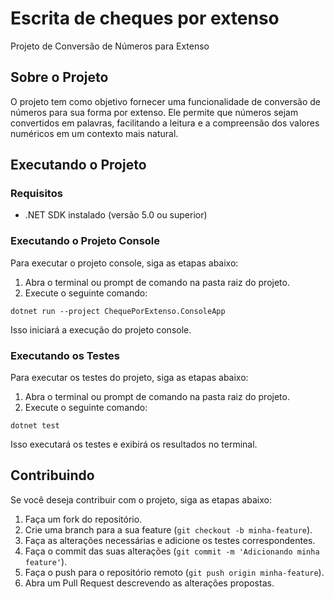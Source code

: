 # Escrita de cheques por extenso

Projeto de Conversão de Números para Extenso

## Sobre o Projeto

O projeto tem como objetivo fornecer uma funcionalidade de conversão de números para sua forma por extenso. Ele permite que números sejam convertidos em palavras, facilitando a leitura e a compreensão dos valores numéricos em um contexto mais natural.

## Executando o Projeto

### Requisitos

- .NET SDK instalado (versão 5.0 ou superior)

### Executando o Projeto Console

Para executar o projeto console, siga as etapas abaixo:

1. Abra o terminal ou prompt de comando na pasta raiz do projeto.
2. Execute o seguinte comando:

`dotnet run --project ChequePorExtenso.ConsoleApp`

Isso iniciará a execução do projeto console.

### Executando os Testes

Para executar os testes do projeto, siga as etapas abaixo:

1. Abra o terminal ou prompt de comando na pasta raiz do projeto.
2. Execute o seguinte comando:

`dotnet test`

Isso executará os testes e exibirá os resultados no terminal.

## Contribuindo

Se você deseja contribuir com o projeto, siga as etapas abaixo:

1. Faça um fork do repositório.
2. Crie uma branch para a sua feature (`git checkout -b minha-feature`).
3. Faça as alterações necessárias e adicione os testes correspondentes.
4. Faça o commit das suas alterações (`git commit -m 'Adicionando minha feature'`).
5. Faça o push para o repositório remoto (`git push origin minha-feature`).
6. Abra um Pull Request descrevendo as alterações propostas.

<!-- ## Licença

Este projeto está licenciado sob a [MIT License](LICENSE). -->

